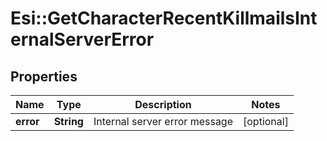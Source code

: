 # Esi::GetCharacterRecentKillmailsInternalServerError

## Properties
Name | Type | Description | Notes
------------ | ------------- | ------------- | -------------
**error** | **String** | Internal server error message | [optional] 


